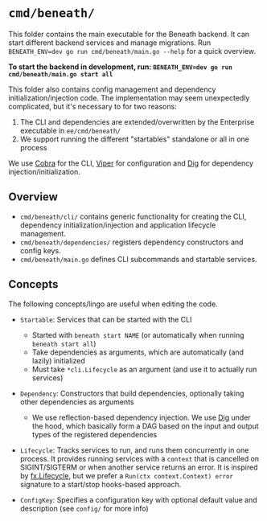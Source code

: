 # `cmd/beneath/`

This folder contains the main executable for the Beneath backend. It can start different backend services and manage migrations. Run `BENEATH_ENV=dev go run cmd/beneath/main.go --help` for a quick overview.

**To start the backend in development, run: `BENEATH_ENV=dev go run cmd/beneath/main.go start all`**

This folder also contains config management and dependency initialization/injection code. The implementation may seem unexpectedly complicated, but it's necessary to for two reasons:

1. The CLI and dependencies are extended/overwritten by the Enterprise executable in `ee/cmd/beneath/`
2. We support running the different "startables" standalone or all in one process

We use [Cobra](https://github.com/spf13/cobra) for the CLI, [Viper](https://github.com/spf13/viper) for configuration and [Dig](https://github.com/uber-go/dig) for dependency injection/initialization. 

## Overview

- `cmd/beneath/cli/` contains generic functionality for creating the CLI, dependency initialization/injection and application lifecycle management.
- `cmd/beneath/dependencies/` registers dependency constructors and config keys.
- `cmd/beneath/main.go` defines CLI subcommands and startable services.

## Concepts 

The following concepts/lingo are useful when editing the code.

- `Startable`: Services that can be started with the CLI
  - Started with `beneath start NAME` (or automatically when running `beneath start all`)
  - Take dependencies as arguments, which are automatically (and lazily) initialized
  - Must take `*cli.Lifecycle` as an argument (and use it to actually run services)

- `Dependency`: Constructors that build dependencies, optionally taking other dependencies as arguments
  - We use reflection-based dependency injection. We use [Dig](https://github.com/uber-go/dig) under the hood, which basically form a DAG based on the input and output types of the registered dependencies

- `Lifecycle`: Tracks services to run, and runs them concurrently in one process. It provides running services with a `context` that is cancelled on SIGINT/SIGTERM or when another service returns an error. It is inspired by [fx.Lifecycle](https://pkg.go.dev/go.uber.org/fx), but we prefer a `Run(ctx context.Context) error` signature to a start/stop hooks-based approach.

- `ConfigKey`: Specifies a configuration key with optional default value and description (see `config/` for more info)

